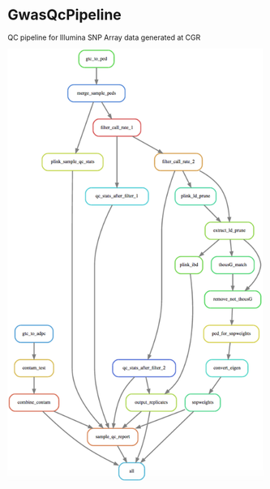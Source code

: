 # GwasQcPipeline
QC pipeline for Illumina SNP Array data generated at CGR

![Snakemake Rules](figures/GwasQcPipelineWorkflow.png)
